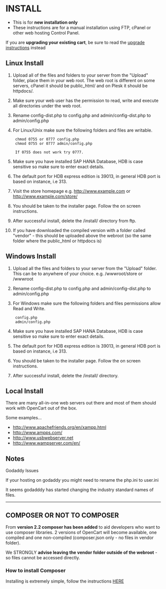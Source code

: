 # INSTALL

* This is for __new installation only__
* These instructions are for a manual installation using FTP, cPanel or other web hosting Control Panel.


If you are __upgrading your existing cart__, be sure to read the [upgrade instructions](UPGRADE.md) instead


## Linux Install

1. Upload all of the files and folders to your server from the "Upload" folder, place them in your web root. The web root is different on some servers, cPanel it should be public_html/ and on Plesk it should be httpdocs/.
2. Make sure your web user has the permission to read, write and execute all directories under the web root.
3. Rename config-dist.php to config.php and admin/config-dist.php to admin/config.php
4. For Linux/Unix make sure the following folders and files are writable.

		chmod 0755 or 0777 config.php
		chmod 0755 or 0777 admin/config.php

		If 0755 does not work try 0777.

5. Make sure you have installed SAP HANA Database, HDB is case sensitive so make sure to enter exact details.
6. The default port for HDB express edition is 39013, in general HDB port is based on instance, i.e 3<instance number>13.
7. Visit the store homepage e.g. http://www.example.com or http://www.example.com/store/
8. You should be taken to the installer page. Follow the on screen instructions.
9. After successful install, delete the /install/ directory from ftp.
10. If you have downloaded the compiled version with a folder called "vendor" - this should be uploaded above the webroot (so the same folder where the public_html or httpdocs is)


## Windows Install

1. Upload all the files and folders to your server from the "Upload" folder. This can be to anywhere of your choice. e.g. /wwwroot/store or /wwwroot
2. Rename config-dist.php to config.php and admin/config-dist.php to admin/config.php
3. For Windows make sure the following folders and files permissions allow Read and Write.

		config.php
		admin/config.php

5. Make sure you have installed SAP HANA Database, HDB is case sensitive so make sure to enter exact details.
6. The default port for HDB express edition is 39013, in general HDB port is based on instance, i.e 3<instance number>13.
7. You should be taken to the installer page. Follow the on screen instructions.
8. After successful install, delete the /install/ directory.

## Local Install

There are many all-in-one web servers out there and most of them should work with OpenCart out of the box.

Some examples...

* http://www.apachefriends.org/en/xampp.html
* http://www.ampps.com/
* http://www.usbwebserver.net
* http://www.wampserver.com/en/

 ## Notes

Godaddy Issues

If your hosting on godaddy you might need to rename the php.ini to user.ini

It seems godadddy has started changing the industry standard names of files.

----------------------------

## COMPOSER OR NOT TO COMPOSER

From __version 2.2 composer has been added__ to aid developers who want to use composer libraries. 2 versions of OpenCart
will become available, one compiled and one non-compiled (composer.json only - no files in vendor folder).

We STRONGLY __advise leaving the vendor folder outside of the webroot__ - so files cannot be accessed directly.

### How to install Composer

Installing is extremely simple, follow the instructions [HERE](https://getcomposer.org/download/)
